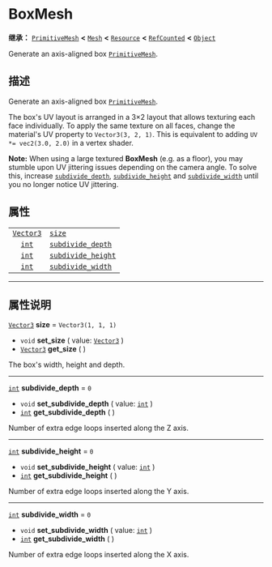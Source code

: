 <!-- ⚠ 请勿编辑本文件 ⚠ -->
<!-- 本文档使用脚本从 WeDot 引擎源码仓库生成。 -->
<!-- 生成脚本：https://github.com/WeDot-Engine/WeDot/tree/master/doc/tools/make_md.py； -->
<!-- 原文件：https://github.com/WeDot-Engine/WeDot/tree/master/doc/classes/BoxMesh.xml。 -->

<div id="_class_boxmesh"></div>

# BoxMesh

**继承：** [`PrimitiveMesh`](class_primitivemesh.md) **<** [`Mesh`](class_mesh.md) **<** [`Resource`](class_resource.md) **<** [`RefCounted`](class_refcounted.md) **<** [`Object`](class_object.md)

Generate an axis-aligned box [`PrimitiveMesh`](class_primitivemesh.md).

## 描述

Generate an axis-aligned box [`PrimitiveMesh`](class_primitivemesh.md).

The box's UV layout is arranged in a 3×2 layout that allows texturing each face individually. To apply the same texture on all faces, change the material's UV property to `Vector3(3, 2, 1)`. This is equivalent to adding `UV *= vec2(3.0, 2.0)` in a vertex shader.

 **Note:** When using a large textured **BoxMesh** (e.g. as a floor), you may stumble upon UV jittering issues depending on the camera angle. To solve this, increase [`subdivide_depth`](class_boxmesh.md#class_boxmesh_property_subdivide_depth), [`subdivide_height`](class_boxmesh.md#class_boxmesh_property_subdivide_height) and [`subdivide_width`](class_boxmesh.md#class_boxmesh_property_subdivide_width) until you no longer notice UV jittering.

## 属性

|||
|:-:|:--|
| [`Vector3`](class_vector3.md) | [`size`](class_boxmesh.md#class_boxmesh_property_size)                         | ``Vector3(1, 1, 1)`` |
| [`int`](class_int.md)         | [`subdivide_depth`](class_boxmesh.md#class_boxmesh_property_subdivide_depth)   | ``0``                |
| [`int`](class_int.md)         | [`subdivide_height`](class_boxmesh.md#class_boxmesh_property_subdivide_height) | ``0``                |
| [`int`](class_int.md)         | [`subdivide_width`](class_boxmesh.md#class_boxmesh_property_subdivide_width)   | ``0``                |

<!-- rst-class:: classref-section-separator -->

---

## 属性说明

<div id="_class_boxmesh_property_size"></div>

[`Vector3`](class_vector3.md) **size** = ``Vector3(1, 1, 1)`` <div id="class_boxmesh_property_size"></div>

- `void` **set_size** ( value: [`Vector3`](class_vector3.md) )
- [`Vector3`](class_vector3.md) **get_size** ( )

The box's width, height and depth.

<!-- rst-class:: classref-item-separator -->

---

<div id="_class_boxmesh_property_subdivide_depth"></div>

[`int`](class_int.md) **subdivide_depth** = ``0`` <div id="class_boxmesh_property_subdivide_depth"></div>

- `void` **set_subdivide_depth** ( value: [`int`](class_int.md) )
- [`int`](class_int.md) **get_subdivide_depth** ( )

Number of extra edge loops inserted along the Z axis.

<!-- rst-class:: classref-item-separator -->

---

<div id="_class_boxmesh_property_subdivide_height"></div>

[`int`](class_int.md) **subdivide_height** = ``0`` <div id="class_boxmesh_property_subdivide_height"></div>

- `void` **set_subdivide_height** ( value: [`int`](class_int.md) )
- [`int`](class_int.md) **get_subdivide_height** ( )

Number of extra edge loops inserted along the Y axis.

<!-- rst-class:: classref-item-separator -->

---

<div id="_class_boxmesh_property_subdivide_width"></div>

[`int`](class_int.md) **subdivide_width** = ``0`` <div id="class_boxmesh_property_subdivide_width"></div>

- `void` **set_subdivide_width** ( value: [`int`](class_int.md) )
- [`int`](class_int.md) **get_subdivide_width** ( )

Number of extra edge loops inserted along the X axis.

[^virtual]: 本方法通常需要用户覆盖才能生效。
[^const]: 本方法无副作用，不会修改该实例的任何成员变量。
[^vararg]: 本方法除了能接受在此处描述的参数外，还能够继续接受任意数量的参数。
[^constructor]: 本方法用于构造某个类型。
[^static]: 调用本方法无需实例，可直接使用类名进行调用。
[^operator]: 本方法描述的是使用本类型作为左操作数的有效运算符。
[^bitfield]: 这个值是由下列位标志构成位掩码的整数。
[^void]: 无返回值。
